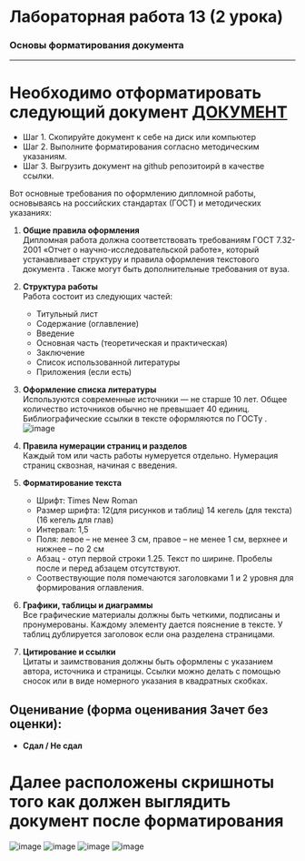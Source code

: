 # **Лабораторная работа 13 (2 урока)**
### Основы форматирования документа

---
# Необходимо отформатировать следующий документ [ДОКУМЕНТ](https://docs.google.com/document/d/15B8v144KKEffY_ehrMgrwVZcJehyWRcL1LlaneWlzIE/edit?usp=sharing)
- Шаг 1. Скопируйте документ к себе на диск или компьютер 
- Шаг 2. Выполните форматирования согласно методическим указаниям.
- Шаг 3. Выгрузить документ на github репозитоирй в качестве ссылки.

Вот основные требования по оформлению дипломной работы, основываясь на российских стандартах (ГОСТ) и методических указаниях:

1. **Общие правила оформления**  
   Дипломная работа должна соответствовать требованиям ГОСТ 7.32-2001 «Отчет о научно-исследовательской работе», который устанавливает структуру и правила оформления текстового документа . Также могут быть дополнительные требования от вуза.

2. **Структура работы**  
   Работа состоит из следующих частей:
   - Титульный лист
   - Содержание (оглавление)
   - Введение
   - Основная часть (теоретическая и практическая)
   - Заключение
   - Список использованной литературы
   - Приложения (если есть)

3. **Оформление списка литературы**  
   Используются современные источники — не старше 10 лет. Общее количество источников обычно не превышает 40 единиц. Библиографические ссылки в тексте оформляются по ГОСТу .
![image](https://github.com/user-attachments/assets/e89b327a-41c3-45a9-820c-75f97389dc3c)

4. **Правила нумерации страниц и разделов**  
   Каждый том или часть работы нумеруется отдельно. Нумерация страниц сквозная, начиная с введения.

5. **Форматирование текста**  
   - Шрифт: Times New Roman
   - Размер шрифта: 12(для рисунков и таблиц) 14 кегель (для текста) (16 кегель для глав)
   - Интервал: 1,5
   - Поля: левое – не менее 3 см, правое – не менее 1 см, верхнее и нижнее – по 2 см
   - Абзац - отуп первой строки 1.25. Текст по ширине. Пробелы после и перед абзацем отсутствуют.
   - Соотвествующие поля помечаются заголовками 1 и 2 уровня для формирования оглавления.

6. **Графики, таблицы и диаграммы**  
   Все графические материалы должны быть четкими, подписаны и пронумерованы. Каждому элементу дается пояснение в тексте. У таблиц дублируется заголовок если она разделена страницами.

7. **Цитирование и ссылки**  
   Цитаты и заимствования должны быть оформлены с указанием автора, источника и страницы. Ссылки можно делать с помощью сносок или в виде номерного указания в квадратных скобках.
## Оценивание (форма оценивания Зачет без оценки):
- **Сдал / Не сдал**
# Далее расположены скришноты того как должен выглядить документ после форматирования
![image](https://github.com/user-attachments/assets/41474b97-5ced-4e57-8739-f98b84e16c29)
![image](https://github.com/user-attachments/assets/0d9ba57c-bfab-4515-b0c4-8b98425dea9f)
![image](https://github.com/user-attachments/assets/feb5a864-6070-4cf3-aee1-9d9cc19c2906)
![image](https://github.com/user-attachments/assets/62eba864-5327-4a1d-8237-48352c1c6fa0)

